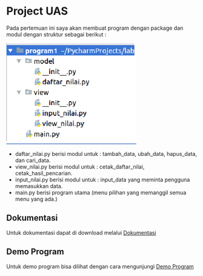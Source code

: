 # Project UAS

Pada pertemuan ini saya akan membuat program dengan package dan modul dengan struktur sebagai berikut :

![gambar 1](img/1.png)

* daftar_nilai.py berisi modul untuk : tambah_data, ubah_data, hapus_data, dan cari_data.
* view_nilai.py berisi modul untuk : cetak_daftar_nilai, cetak_hasil_pencarian.
* input_nilai.py berisi modul untuk : input_data yang meminta pengguna memasukkan data.
* main.py berisi program utama (menu pilihan yang memanggil semua menu yang ada.)

## Dokumentasi

Untuk dokumentasi dapat di download melalui <a href="Project_UAS.pdf">Dokumentasi</a>

## Demo Program

Untuk demo program bisa dilihat dengan cara mengunjungi <a href="">Demo Program</a>